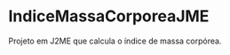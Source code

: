 IndiceMassaCorporeaJME
======================

Projeto em J2ME que calcula o índice de massa corpórea.